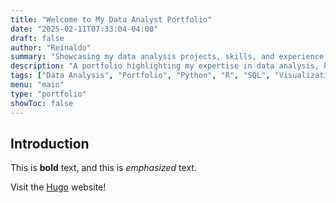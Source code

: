 ```yaml
---
title: "Welcome to My Data Analyst Portfolio"
date: "2025-02-11T07:33:04-04:00"
draft: false
author: "Reinaldo"
summary: "Showcasing my data analysis projects, skills, and experience."
description: "A portfolio highlighting my expertise in data analysis, Python, R, SQL, and visualization tools."
tags: ["Data Analysis", "Portfolio", "Python", "R", "SQL", "Visualization"]
menu: "main"
type: "portfolio"
showToc: false
---
```


## Introduction

This is **bold** text, and this is *emphasized* text.

Visit the [Hugo](https://gohugo.io) website!
